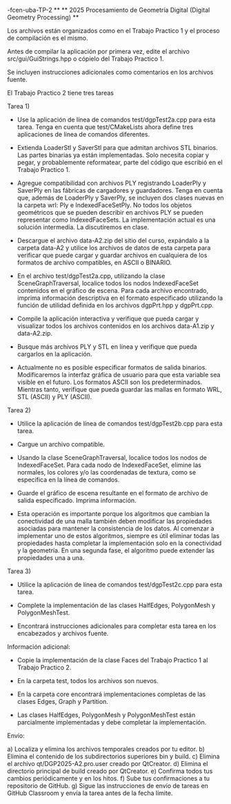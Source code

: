 -fcen-uba-TP-2 **
** 2025 Procesamiento de Geometría Digital (Digital Geometry Processing) **

Los archivos están organizados como en el Trabajo Practico 1 y el proceso de
compilación es el mismo.

Antes de compilar la aplicación por primera vez, edite el archivo
src/gui/GuiStrings.hpp o cópielo del Trabajo Practico 1.

Se incluyen instrucciones adicionales como comentarios en los archivos
fuente.

El Trabajo Practico 2 tiene tres tareas

Tarea 1)

- Use la aplicación de línea de comandos test/dgpTest2a.cpp para esta
  tarea. Tenga en cuenta que test/CMakeLists ahora define tres
  aplicaciones de línea de comandos diferentes.

- Extienda LoaderStl y SaverStl para que admitan archivos STL
  binarios. Las partes binarias ya están implementadas. Solo necesita
  copiar y pegar, y probablemente reformatear, parte del código que
  escribió en el Trabajo Practico 1.

- Agregue compatibilidad con archivos PLY registrando LoaderPly y
  SaverPly en las fábricas de cargadores y guardadores. Tenga en
  cuenta que, además de LoaderPly y SaverPly, se incluyen dos clases
  nuevas en la carpeta wrl: Ply e IndexedFaceSetPly. No todos los
  objetos geométricos que se pueden describir en archivos PLY se
  pueden representar como IndexedFaceSets. La implementación actual es
  una solución intermedia. La discutiremos en clase.

- Descargue el archivo data-A2.zip del sitio del curso, expándalo a la
  carpeta data-A2 y utilice los archivos de datos de esta carpeta para
  verificar que puede cargar y guardar archivos en cualquiera de los
  formatos de archivo compatibles, en ASCII o BINARIO.

- En el archivo test/dgpTest2a.cpp, utilizando la clase
  SceneGraphTraversal, localice todos los nodos IndexedFaceSet
  contenidos en el gráfico de escena. Para cada archivo encontrado,
  imprima información descriptiva en el formato especificado
  utilizando la función de utilidad definida en los archivos
  dgpPrt.hpp y dgpPrt.cpp.

- Compile la aplicación interactiva y verifique que pueda cargar y
  visualizar todos los archivos contenidos en los archivos data-A1.zip
  y data-A2.zip.

- Busque más archivos PLY y STL en línea y verifique que pueda
  cargarlos en la aplicación.

- Actualmente no es posible especificar formatos de salida
  binarios. Modificaremos la interfaz gráfica de usuario para que esta
  variable sea visible en el futuro. Los formatos ASCII son los
  predeterminados. Mientras tanto, verifique que pueda guardar las
  mallas en formato WRL, STL (ASCII) y PLY (ASCII).

Tarea 2)

- Utilice la aplicación de línea de comandos test/dgpTest2b.cpp para
  esta tarea.

- Cargue un archivo compatible.

- Usando la clase SceneGraphTraversal, localice todos los nodos de
  IndexedFaceSet. Para cada nodo de IndexedFaceSet, elimine las
  normales, los colores y/o las coordenadas de textura, como se
  especifica en la línea de comandos.

- Guarde el gráfico de escena resultante en el formato de archivo de
  salida especificado.  Imprima información.

- Esta operación es importante porque los algoritmos que cambian la
  conectividad de una malla también deben modificar las propiedades
  asociadas para mantener la consistencia de los datos. Al comenzar a
  implementar uno de estos algoritmos, siempre es útil eliminar todas
  las propiedades hasta completar la implementación solo en la
  conectividad y la geometría. En una segunda fase, el algoritmo puede
  extender las propiedades una a una.

Tarea 3)

- Utilice la aplicación de línea de comandos test/dgpTest2c.cpp para
  esta tarea.

- Complete la implementación de las clases HalfEdges, PolygonMesh y
  PolygonMeshTest.

- Encontrará instrucciones adicionales para completar esta tarea en
  los encabezados y archivos fuente.

Información adicional:

- Copie la implementación de la clase Faces del Trabajo Practico 1 al
  Trabajo Practico 2.

- En la carpeta test, todos los archivos son nuevos.

- En la carpeta core encontrará implementaciones completas de las
  clases Edges, Graph y Partition.

- Las clases HalfEdges, PolygonMesh y PolygonMeshTest están
  parcialmente implementadas y debe completar la implementación.

Envío:

a) Localiza y elimina los archivos temporales creados por tu editor.
b) Elimina el contenido de los subdirectorios superiores bin y build.
c) Elimina el archivo qt/DGP2025-A2.pro.user creado por QtCreator.
d) Elimina el directorio principal de build creado por QtCreator.
e) Confirma todos tus cambios periódicamente y en los hitos.
f) Sube tus confirmaciones a tu repositorio de GitHub.
g) Sigue las instrucciones de envío de tareas en GitHub Classroom y
   envía la tarea antes de la fecha límite.
